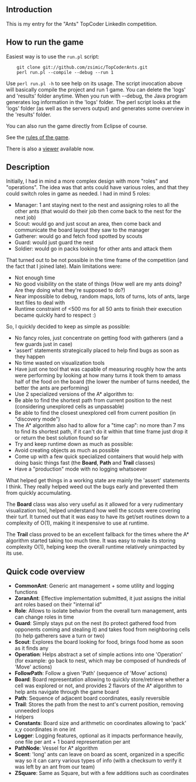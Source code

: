 Introduction
------------
This is my entry for the "Ants" TopCoder LinkedIn competition.

How to run the game
-------------------
Easiest way is to use the `run.pl` script:

		git clone git://github.com/zsimic/TopCoderAnts.git
		perl run.pl --compile --debug --run 1

Use `perl run.pl -h` to see help on its usage.
The script invocation above will basically compile the project and run 1 game.
You can delete the 'logs' and 'results' folder anytime.
When you run with --debug, the Java program generates log information in the 'logs' folder.
The perl script looks at the 'logs' folder (as well as the servers output) and generates some overview in the 'results' folder.

You can also run the game directly from Eclipse of course.

See the [rules of the game](TopCoderAnts/blob/master/RULES.md).

There is also a [viewer](TopCoderAnts/tree/master/viewer) available now.

Description
-----------

Initially, I had in mind a more complex design with more "roles" and "operations".
The idea was that ants could have various roles, and that they could switch roles in game as needed.
I had in mind 5 roles:

- Manager: 1 ant staying next to the nest and assigning roles to all the other ants (that would do their job then come back to the nest for the next job)
- Scout: would go and just scout an area, then come back and communicate the board layout they saw to the manager
- Gatherer: would go and fetch food spotted by scouts
- Guard: would just guard the nest
- Soldier: would go in packs looking for other ants and attack them

That turned out to be not possible in the time frame of the competition (and the fact that I joined late).
Main limitations were:

- Not enough time
- No good visibility on the state of things (How well are my ants doing? Are they doing what they're supposed to do?)
- Near impossible to debug, random maps, lots of turns, lots of ants, large text files to deal with
- Runtime constraint of <500 ms for all 50 ants to finish their execution became quickly hard to respect :)

So, I quickly decided to keep as simple as possible:

- No fancy roles, just concentrate on getting food with gatherers (and a few guards just in case)
- 'assert' statements strategically placed to help find bugs as soon as they happen
- No time wasted on visualization tools
- Have just one tool that was capable of measuring roughly how the ants were performing by looking at how many turns it took them to amass half of the food on the board (the lower the number of turns needed, the better the ants are performing)
- Use 2 specialized versions of the A* algorithm to:
 - Be able to find the shortest path from current position to the nest (considering unexplored cells as unpassable)
 - Be able to find the closest unexplored cell from current position (in "discovery mode")
- The A* algorithm also had to allow for a "time cap": no more than 7 ms to find its shortest path, if it can't do it within that time frame just drop it or return the best solution found so far
- Try and keep runtime down as much as possible:
 - Avoid creating objects as much as possible
 - Come up with a few quick specialized containers that would help with doing basic things fast (the **Board**, **Path** and **Trail** classes)
 - Have a "production" mode with no logging whatsoever

What helped get things in a working state are mainly the 'assert' statements I think.
They really helped weed out the bugs early and prevented them from quickly accumulating.

The **Board** class was also very useful as it allowed for a very rudimentary visualization tool,
helped understand how well the scouts were covering their turf.
It turned out that it was easy to have its get/set routines down to a complexity of O(1), making it inexpensive to use at runtime.

The **Trail** class proved to be an excellent fallback for the times where the A* algorithm started taking too much time.
It was easy to make its storing complexity O(1), helping keep the overall runtime relatively unimpacted by its use.

Quick code overview
-------------------

- **CommonAnt**: Generic ant management + some utility and logging functions
 - **ZoranAnt**: Effective implementation submitted, it just assigns the initial ant roles based on their "internal id"
- **Role**: Allows to isolate behavior from the overall turn management, ants can change roles in time
 - **Guard**: Simply stays put on the nest (to protect gathered food from opponents coming and stealing it) and takes food from neighboring cells (to help gatherers save a turn or two)
 - **Scout**: Explores the board looking for food, brings food home as soon as it finds any
- **Operation**: Helps abstract a set of simple actions into one 'Operation' (for example: go back to nest, which may be composed of hundreds of 'Move' actions)
 - **FollowPath**: Follow a given 'Path' (sequence of 'Move' actions)
- **Board**: Board representation allowing to quickly store/retrieve whether a cell was explored or not, and provides 2 flavors of the A* algorithm to help ants navigate through the game board
- **Path**: Sequence of adjacent board coordinates, easily reversible
- **Trail**: Stores the path from the nest to ant's current position, removing unneeded loops
- Helpers
 - **Constants**: Board size and arithmetic on coordinates allowing to 'pack' x,y coordinates in one int
 - **Logger**: Logging features, optional as it impacts performance heavily, one file per ant + 1 board representation per ant
 - **PathNode**: Vessel for A* algorithm
 - **Scent**: 'long' ants can leave on board as scent, organized in a specific way so it can carry various types of info (with a checksum to verify it was left by an ant from our team)
 - **ZSquare**: Same as Square, but with a few additions such as coordinates
